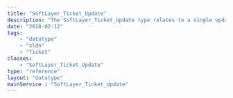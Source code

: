 ```yaml
---
title: "SoftLayer_Ticket_Update"
description: "The SoftLayer_Ticket_Update type relates to a single update to a ticket, either by a customer or an employee. "
date: "2018-02-12"
tags:
    - "datatype"
    - "sldn"
    - "Ticket"
classes:
    - "SoftLayer_Ticket_Update"
type: "reference"
layout: "datatype"
mainService : "SoftLayer_Ticket_Update"
---
```

